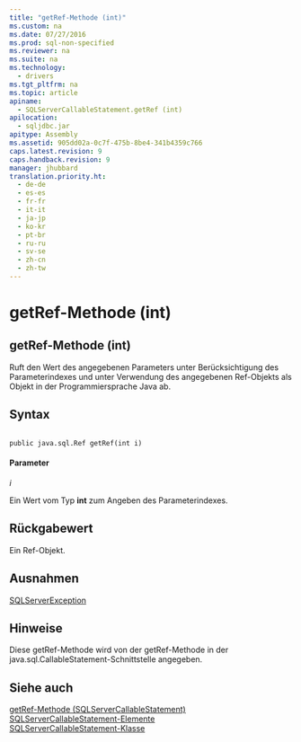 ```yaml
---
title: "getRef-Methode (int)"
ms.custom: na
ms.date: 07/27/2016
ms.prod: sql-non-specified
ms.reviewer: na
ms.suite: na
ms.technology: 
  - drivers
ms.tgt_pltfrm: na
ms.topic: article
apiname: 
  - SQLServerCallableStatement.getRef (int)
apilocation: 
  - sqljdbc.jar
apitype: Assembly
ms.assetid: 905dd02a-0c7f-475b-8be4-341b4359c766
caps.latest.revision: 9
caps.handback.revision: 9
manager: jhubbard
translation.priority.ht: 
  - de-de
  - es-es
  - fr-fr
  - it-it
  - ja-jp
  - ko-kr
  - pt-br
  - ru-ru
  - sv-se
  - zh-cn
  - zh-tw
---
```

# getRef-Methode (int)
    
## getRef\-Methode \(int\)  
 Ruft den Wert des angegebenen Parameters unter Berücksichtigung des Parameterindexes und unter Verwendung des angegebenen Ref\-Objekts als Objekt in der Programmiersprache Java ab.  
  
## Syntax  
  
```  
  
public java.sql.Ref getRef(int i)  
```  
  
#### Parameter  
 *i*  
  
 Ein Wert vom Typ **int** zum Angeben des Parameterindexes.  
  
## Rückgabewert  
 Ein Ref\-Objekt.  
  
## Ausnahmen  
 [SQLServerException](../content/SQLServerException-Class.md)  
  
## Hinweise  
 Diese getRef\-Methode wird von der getRef\-Methode in der java.sql.CallableStatement\-Schnittstelle angegeben.  
  
## Siehe auch  
 [getRef-Methode &#40;SQLServerCallableStatement&#41;](../content/getRef-Method--SQLServerCallableStatement-.md)   
 [SQLServerCallableStatement-Elemente](../content/SQLServerCallableStatement-Members.md)   
 [SQLServerCallableStatement-Klasse](../content/SQLServerCallableStatement-Class.md)  
  
  
